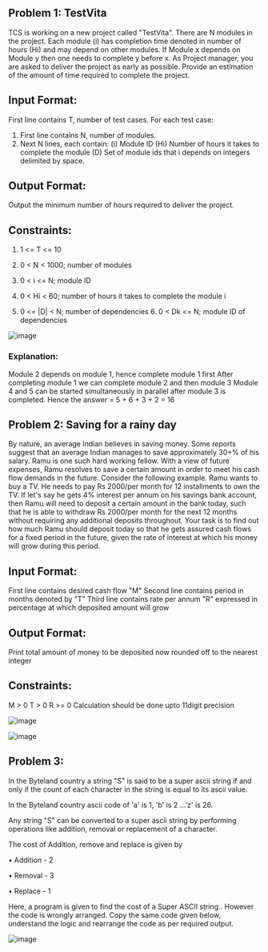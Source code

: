 ## Problem 1: TestVita 
TCS is working on a new project called "TestVita". There are N modules in the project. Each module (i) has completion time denoted in number of hours (Hi) and may depend on other modules. If Module x depends on Module y then one needs to complete y before x. As Project manager, you are asked to deliver the project as early as possible. Provide an estimation of the amount of time required to complete the project. 
## Input Format: 
First line contains T, number of test cases. For each test case: 
1. First line contains N, number of modules. 
2. Next N lines, each contain: (i) Module ID (Hi) Number of hours it takes to complete the module (D) Set of module ids that i depends on integers delimited by space. 
## Output Format: 
 Output the minimum number of hours required to deliver the project. 
## Constraints: 
1. 1 <= T <= 10 

2. 0 < N < 1000; number of modules 

3. 0 < i <= N; module ID 

4. 0 < Hi < 60; number of hours it takes to complete the module i 

5. 0 <= |D| < N; number of dependencies 6. 0 < Dk <= N; module ID of dependencies 

![image](https://user-images.githubusercontent.com/61023747/89309611-3ff76000-d691-11ea-92a9-4910dd93f170.png)

### Explanation: 
Module 2 depends on module 1, hence complete module 1 first After completing module 1 we can complete module 2 and then module 3 Module 4 and 5 can be started simultaneously in parallel after module 3 is completed. Hence the answer = 5 + 6 + 3 + 2 = 16 



## Problem 2: Saving for a rainy day 

By nature, an average Indian believes in saving money. Some reports suggest that an average Indian manages to save approximately 30+% of his salary. Ramu is one such hard working fellow. With a view of future expenses, Ramu resolves to save a certain amount in order to meet his cash flow demands in the future. 
Consider the following example. Ramu wants to buy a TV. He needs to pay Rs 2000/per month for 12 installments to own the TV. If let's say he gets 4% interest per annum on his savings bank account, then Ramu will need to deposit a certain amount in the bank today, such that he is able to withdraw Rs 2000/per month for the next 12 months without requiring any additional deposits throughout. 
Your task is to find out how much Ramu should deposit today so that he gets assured cash flows for a fixed period in the future, given the rate of interest at which his money will grow during this period. 

## Input Format: 

First line contains desired cash flow "M" Second line contains period in months denoted by "T" Third line contains rate per annum "R" expressed in percentage at which deposited amount will grow 

## Output Format: 

Print total amount of money to be deposited now rounded off to the nearest integer 

## Constraints: 

M > 0 T > 0 R >= 0 Calculation should be done upto 11digit precision 

![image](https://user-images.githubusercontent.com/61023747/89310041-d3c92c00-d691-11ea-9297-e6b04854e23a.png)

![image](https://user-images.githubusercontent.com/61023747/89310111-e5aacf00-d691-11ea-9a98-e23e0cc6f2d9.png)

## Problem 3:

In the Byteland country a string "S" is said to be a super ascii string if and only if the count of each character in the string is equal to its ascii value. 

In the Byteland country ascii code of 'a' is 1, 'b' is 2 ...'z' is 26. 

Any string "S" can be converted to a super ascii string by performing operations like addition, removal or replacement of a character. 

The cost of Addition, remove and replace is given by 

• Addition - 2 

• Removal - 3 

• Replace - 1 

Here, a program is given to find the cost of a Super ASCII string.. However the code is wrongly arranged. Copy the same code given below, understand the logic and rearrange the code as per required output. 

![image](https://user-images.githubusercontent.com/61023747/89310366-37535980-d692-11ea-96eb-2e19f6893222.png)
